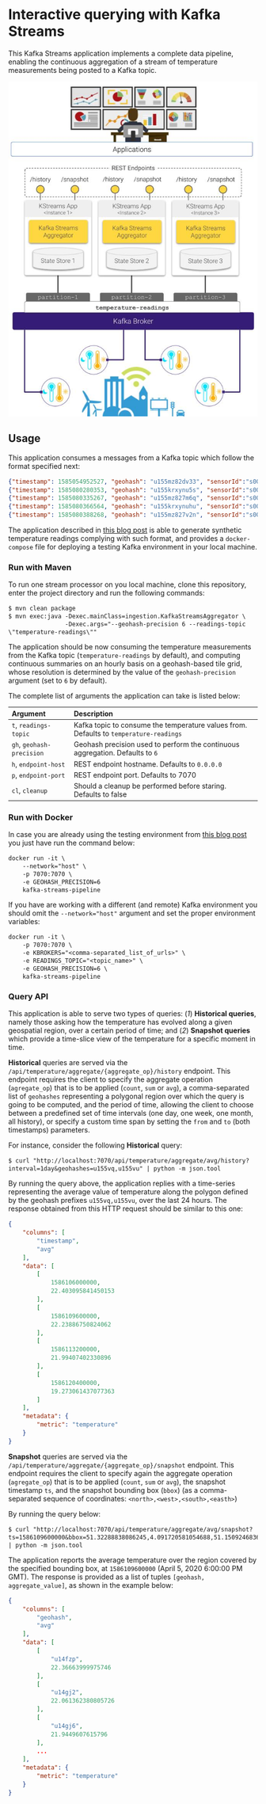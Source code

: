 # Interactive querying with Kafka Streams

This Kafka Streams application implements a complete data pipeline, enabling the continuous aggregation of a stream of temperature measurements being posted to a Kafka topic.

![Application architecture](architecture-kstreams-querying.jpg)

## Usage

This application consumes a messages from a Kafka topic which follow the format specified next:

```json
{"timestamp": 1585054952527, "geohash": "u155mz82dv33", "sensorId":"s000001", "tempVal": 20.3, "tempUnit": "c"} 
{"timestamp": 1585080280353, "geohash": "u155krxynu5s", "sensorId":"s000002", "tempVal": 19.7, "tempUnit": "c"}
{"timestamp": 1585080335267, "geohash": "u155mz827m6q", "sensorId":"s000010", "tempVal": 24.6, "tempUnit": "c"}
{"timestamp": 1585080366564, "geohash": "u155krxynuhu", "sensorId":"s000007", "tempVal": 17.2, "tempUnit": "c"}
{"timestamp": 1585080388268, "geohash": "u155mz827v2n", "sensorId":"s000004", "tempVal": 22.2, "tempUnit": "c"}
``` 

The application described in [this blog post](https://leandro.ordonez.tech/ideas/mocking-sensor-data-generator/) is able to generate synthetic temperature readings complying with such format, and provides a `docker-compose` file for deploying a testing Kafka environment in your local machine.

### Run with Maven

To run one stream processor on you local machine, clone this repository, enter the project directory and run the following commands:

```shell script
$ mvn clean package
$ mvn exec:java -Dexec.mainClass=ingestion.KafkaStreamsAggregator \
                -Dexec.args="--geohash-precision 6 --readings-topic \"temperature-readings\""
```

The application should be now consuming the temperature measurements from the Kafka topic (`temperature-readings` by default), and computing continuous summaries on an hourly basis on a geohash-based tile grid, whose resolution is determined by the value of the `geohash-precision` argument (set to `6` by default).

The complete list of arguments the application can take is listed below:

**Argument**|**Description**
:-----|:-----
`t`, `readings-topic`|Kafka topic to consume the temperature values from. Defaults to `temperature-readings`
`gh`, `geohash-precision`|Geohash precision used to perform the continuous aggregation. Defaults to `6`
`h`, `endpoint-host`|REST endpoint hostname. Defaults to `0.0.0.0`
`p`, `endpoint-port`|REST endpoint port. Defaults to 7070
`cl`, `cleanup`|Should a cleanup be performed before staring. Defaults to false

### Run with Docker

In case you are already using the testing environment from [this blog post](https://leandro.ordonez.tech/ideas/mocking-sensor-data-generator/) you just have run the command below:

```shell script
docker run -it \
    --network="host" \
    -p 7070:7070 \
    -e GEOHASH_PRECISION=6
    kafka-streams-pipeline
```

If you have are working with a different (and remote) Kafka environment you should omit the `--network="host"` argument and set the proper environment variables:

```shell script
docker run -it \
    -p 7070:7070 \
    -e KBROKERS="<comma-separated_list_of_urls>" \
    -e READINGS_TOPIC="<topic_name>" \
    -e GEOHASH_PRECISION=6 \
    kafka-streams-pipeline
```

### Query API

This application is able to serve two types of queries: (*1*) **Historical queries**, namely those asking how the temperature has evolved along a given geospatial region, over a certain period of time; and (*2*) **Snapshot queries** which provide a time-slice view of the temperature for a specific moment in time. 

**Historical** queries are served via the `/api/temperature/aggregate/{aggregate_op}/history` endpoint.
This endpoint requires the client to specify the aggregate operation (`agregate_op`) that is to be applied (`count`, `sum` or `avg`), a comma-separated list of `geohashes` representing a polygonal region over which the query is going to be computed, and the period of time, allowing the client to choose between a predefined set of time intervals (one day, one week, one month, all history), or specify a custom time span by setting the `from` and `to` (both timestamps) parameters.

For instance, consider the following **Historical** query:

```shell script
$ curl "http://localhost:7070/api/temperature/aggregate/avg/history?interval=1day&geohashes=u155vq,u155vu" | python -m json.tool
``` 
By running the query above, the application replies with a time-series representing the average value of temperature along the polygon defined by the geohash prefixes `u155vq,u155vu`, over the last 24 hours. The response obtained from this HTTP request should be similar to this one:

```json
{
    "columns": [
        "timestamp",
        "avg"
    ],
    "data": [
        [
            1586106000000,
            22.403095841450153
        ],
        [
            1586109600000,
            22.23886750824062
        ],
        [
            1586113200000,
            21.99407402330896
        ],
        [
            1586120400000,
            19.273061437077363
        ]
    ],
    "metadata": {
        "metric": "temperature"
    }
}
```
**Snapshot** queries are served via the `/api/temperature/aggregate/{aggregate_op}/snapshot` endpoint.
This endpoint requires the client to specify again the aggregate operation (`agregate_op`) that is to be applied (`count`, `sum` or `avg`), the snapshot timestamp `ts`, and the snapshot bounding box (`bbox`) (as a comma-separated sequence of coordinates: `<north>,<west>,<south>,<easth>`)

By running the query below:

```shell script
$ curl "http://localhost:7070/api/temperature/aggregate/avg/snapshot?ts=1586109600000&bbox=51.32288838086245,4.091720581054688,51.1509246836981,4.752960205078125 | python -m json.tool
```
The application reports the average temperature over the region covered by the specified bounding box, at `1586109600000` (April 5, 2020 6:00:00 PM GMT). 
The response is provided as a list of tuples `[geohash, aggregate_value]`, as shown in the example below:

```json
{
    "columns": [
        "geohash",
        "avg"
    ],
    "data": [
        [
            "u14fzp",
            22.36663999975746
        ],
        [
            "u14gj2",
            22.061362380805726
        ],
        [
            "u14gj6",
            21.9449607615796
        ],
        ...
    ],
    "metadata": {
        "metric": "temperature"
    }
}
```
